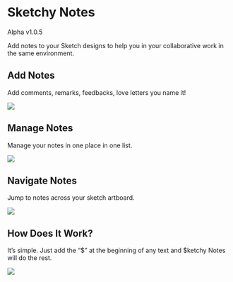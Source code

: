 # Sketchy Notes
Alpha v1.0.5

Add notes to your Sketch designs to help you in your collaborative work in the same environment.

## Add Notes
Add comments, remarks, feedbacks, love letters you name it!

![](https://dl.dropbox.com/s/oqkpga0b5odbr1c/addnotes.gif)


## Manage Notes
Manage your notes in one place in one list.

![](https://diz.lt/uploads/sketchynotes/images/manage.gif)

## Navigate Notes
Jump to notes across your sketch artboard.

![](https://diz.lt/uploads/sketchynotes/images/navigate.gif)

## How Does It Work?
It’s simple. Just add the “$” at the beginning of any text and $ketchy Notes will do the rest.

![](https://diz.lt/uploads/sketchynotes/images/addnotesscr.jpg)

